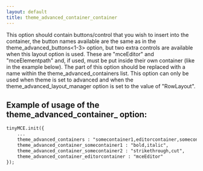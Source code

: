 ```yaml
---
layout: default
title: theme_advanced_container_container
---
```


This option should contain buttons/control that you wish to insert into the container, the button names available are the same as in the theme_advanced_buttons<1-3> option, but two extra controls are available when this layout option is used. These are "mceEditor" and "mceElementpath" and, if used, must be put inside their own container (like in the example below). The <container> part of this option should be replaced with a name within the theme_advanced_containers list. This option can only be used when theme is set to advanced and when the theme_advanced_layout_manager option is set to the value of "RowLayout".

## Example of usage of the theme_advanced_container_<container> option:

```html
tinyMCE.init({
	...
	theme_advanced_containers : "somecontainer1,editorcontainer,somecontainer2",
	theme_advanced_container_somecontainer1 : "bold,italic",
	theme_advanced_container_somecontainer2 : "strikethrough,cut",
	theme_advanced_container_editorcontainer : "mceEditor"
});

```